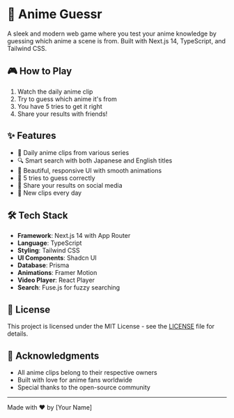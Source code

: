 # 🎯 Anime Guessr

A sleek and modern web game where you test your anime knowledge by guessing which anime a scene is from. Built with Next.js 14, TypeScript, and Tailwind CSS.

## 🎮 How to Play

1. Watch the daily anime clip
2. Try to guess which anime it's from
3. You have 5 tries to get it right
4. Share your results with friends!

## ✨ Features

- 🎥 Daily anime clips from various series
- 🔍 Smart search with both Japanese and English titles
- 🎨 Beautiful, responsive UI with smooth animations
- 🎯 5 tries to guess correctly
- 🎉 Share your results on social media
- 🔄 New clips every day

## 🛠 Tech Stack

- **Framework**: Next.js 14 with App Router
- **Language**: TypeScript
- **Styling**: Tailwind CSS
- **UI Components**: Shadcn UI
- **Database**: Prisma
- **Animations**: Framer Motion
- **Video Player**: React Player
- **Search**: Fuse.js for fuzzy searching

## 📜 License

This project is licensed under the MIT License - see the [LICENSE](LICENSE) file for details.

## 🙏 Acknowledgments

- All anime clips belong to their respective owners
- Built with love for anime fans worldwide
- Special thanks to the open-source community

---

Made with ❤️ by [Your Name]
